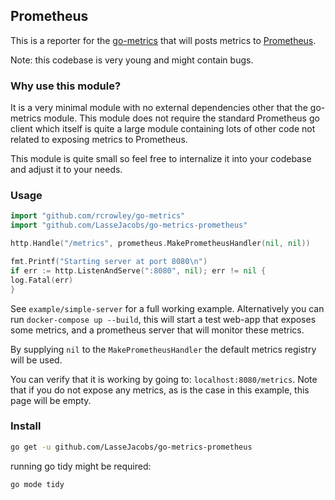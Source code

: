 Prometheus
--------------

This is a reporter for the [go-metrics](https://github.com/rcrowley/go-metrics)
that will posts metrics to [Prometheus](https://prometheus.io).

Note: this codebase is very young and might contain bugs.

### Why use this module?
It is a very minimal module with no external dependencies other that the go-metrics module. This module does not require
the standard Prometheus go client which itself is quite a large module containing lots of other code not related to 
exposing metrics to Prometheus.

This module is quite small so feel free to internalize it into your codebase and adjust it to your needs.

### Usage

```go
import "github.com/rcrowley/go-metrics"
import "github.com/LasseJacobs/go-metrics-prometheus"

http.Handle("/metrics", prometheus.MakePrometheusHandler(nil, nil))

fmt.Printf("Starting server at port 8080\n")
if err := http.ListenAndServe(":8080", nil); err != nil {
log.Fatal(err)
}
```
See `example/simple-server` for a full working example. Alternatively you can run `docker-compose up --build`, this will start a
test web-app that exposes some metrics, and a prometheus server that will monitor these metrics.

By supplying `nil` to the `MakePrometheusHandler` the default metrics registry will be used. 

You can verify that it is working by going to: `localhost:8080/metrics`.
Note that if you do not expose any metrics, as is the case in this example, this page will be empty.

### Install
```bash
go get -u github.com/LasseJacobs/go-metrics-prometheus
```
running go tidy might be required:
```bash
go mode tidy
```
